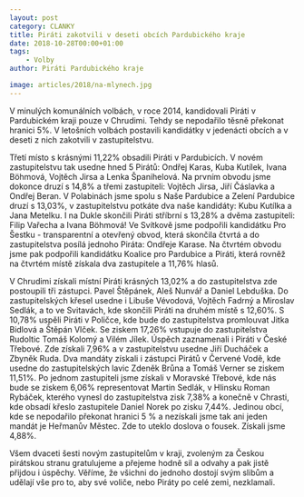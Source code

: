 ```yaml
---
layout: post
category: CLANKY
title: Piráti zakotvili v deseti obcích Pardubického kraje
date: 2018-10-28T00:00+01:00
tags:
    - Volby
author: Piráti Pardubického kraje

image: articles/2018/na-mlynech.jpg
---
```

V minulých komunálních volbách, v roce 2014, kandidovali Piráti 
v Pardubickém kraji pouze v Chrudimi. Tehdy se nepodařilo těsně překonat 
hranici 5%. V letošních volbách postavili kandidátky v jedenácti obcích 
a v deseti z nich zakotvili v zastupitelstvu.

Třetí místo s krásnými 11,22% obsadili Piráti v Pardubicích. V novém 
zastupitelstvu tak usedne hned 5️ Pirátů: Ondřej Karas, Kuba Kutílek, 
Ivana Böhmová, Vojtěch Jirsa a Lenka Španihelová. Na prvním obvodu 
jsme dokonce druzí s 14,8% a třemi zastupiteli: Vojtěch Jirsa, 
Jiří Čáslavka a Ondřej Beran. V Polabinách jsme spolu s 
Naše Pardubice a Zelení Pardubice druzí s 13,03%, v zastupitelstvu 
potkáte dva naše kandidáty: Kubu Kutílka a Jana Metelku. I na Dukle 
skončili Piráti stříbrní s 13,28% a dvěma zastupiteli: Filip Vařecha 
a Ivana Böhmová! Ve Svítkově jsme podpořili kandidátku 
Pro Šestku - transparentní a otevřený obvod, která skončila čtvrtá a 
do zastupitelstva 
posílá jednoho Piráta: Ondřeje Karase. Na čtvrtém obvodu jsme pak podpořili 
kandidátku Koalice pro Pardubice a Piráti, která rovněž na čtvrtém místě 
získala dva zastupitele a 11,76% hlasů.

V Chrudimi získali místní Piráti krásných 13,02% a do zastupitelstva zde 
postoupili tři zástupci. Pavel Štěpánek, Aleš Nunvář a Daniel Lebduška. 
Do zastupitelských křesel usedne i Libuše Vévodová, Vojtěch Fadrný 
a Miroslav Sedlák, a to ve Svitavách, kde skončili Piráti na druhém 
místě s 12,60%. S 10,78% uspěli Piráti v Poličce, kde bude do 
zastupitelstva promlouvat Jitka Bidlová a Štěpán Vlček. Se ziskem 17,26% 
vstupuje do zastupitelstva Rudoltic Tomáš Kolomý a Vilém Jílek. 
Úspěch zaznamenali i Piráti v České Třebové. Zde získali 7,96% a v 
zastupitelstvu usedne Jiří Ducháček a Zbyněk Ruda. Dva mandáty získali 
i zástupci Pirátů v Červené Vodě, kde usedne do zastupitelských lavic 
Zdeněk Brůna a Tomáš Verner se ziskem 11,51%. Po jednom zastupiteli 
jsme získali v Moravské Třebové, kde nás bude se ziskem 6,06% 
representovat Martin Sedlák, v Hlinsku Roman Rybáček, kterého vynesl 
do zastupitelstva zisk 7,38% a konečně v Chrasti, kde obsadí křeslo 
zastupitele Daniel Norek po zisku 7,44%. Jedinou obcí, kde se nepodařilo 
překonat hranici 5 % a nezískali jsme tak ani jeden mandát je Heřmanův Městec. 
Zde to uteklo doslova o fousek. Získali jsme 4,88%.

Všem dvaceti šesti novým zastupitelům v kraji, zvoleným za Českou pirátskou 
stranu gratulujeme a přejeme hodně sil a odvahy a pak jistě přijdou i úspěchy. 
Věříme, že všichni do jednoho dostojí svým slibům a udělají vše pro to, aby 
své voliče, nebo Piráty po celé zemi, nezklamali.
